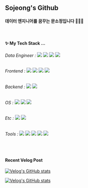 ## Sojeong's Github
#### 데이터 엔지니어를 꿈꾸는 문소정입니다 👩🏻‍💻

<!--
**Elisha0510/Elisha0510** is a ✨ _special_ ✨ repository because its `README.md` (this file) appears on your GitHub profile.

Here are some ideas to get you started:

- 🔭 I’m currently working on ...
- 🌱 I’m currently learning ...
- 👯 I’m looking to collaborate on ...
- 🤔 I’m looking for help with ...
- 💬 Ask me about ...
- 📫 How to reach me: ...
- 😄 Pronouns: ...
- ⚡ Fun fact: ...
-->


<br>
<!--내용 부분-->
<div>
<h4>✨ My Tech Stack ...</h4>
<h6>Data Engineer : 
  <img src="https://img.shields.io/badge/python-3670A0?style=flat&logo=Python&logoColor=ffdd54"/>
  <img src="https://img.shields.io/badge/Airflow-017CEE?style=flat&logo=Apache%20Airflow&logoColor=white"/>
  <img src="https://img.shields.io/badge/pandas-150458.svg?style=flat&logo=pandas&logoColor=white"/>
  <img src="https://img.shields.io/badge/mysql-4479A1.svg?style=flat&logo=mysql&logoColor=white"/>
</h6>
  
<h6>Frontend : 
  <img src="https://img.shields.io/badge/html5-%23E34F26.svg?style=flat&logo=html5&logoColor=ffdd54"/>
  <img src="https://img.shields.io/badge/css3-%231572B6.svg?style=flat&logo=css&logoColor=white"/>
  <img src="https://img.shields.io/badge/javascript-%23323330.svg?style=flat&logo=javascript&logoColor=%23F7DF1E"/>
  <img src="https://img.shields.io/badge/react-%2320232a.svg?style=flat&logo=react&logoColor=%2361DAFB"/>
</h6>

<h6>Backend : 
  <img src="https://img.shields.io/badge/flask-%23000.svg?style=flat&logo=flask&logoColor=white"/>
  <img src="https://img.shields.io/badge/django-%23092E20.svg?style=flat&logo=django&logoColor=white"/>
</h6>

<h6>OS : 
  <img src="https://img.shields.io/badge/Linux-FCC624?style=flat&logo=linux&logoColor=black"/>
  <img src="https://img.shields.io/badge/Ubuntu-E95420?style=flat&logo=ubuntu&logoColor=white"/>
  <img src="https://img.shields.io/badge/Windows-0078D6?style=flat&logo=windows&logoColor=white"/>
</h6>

<h6>Etc : 
  <img src="https://img.shields.io/badge/c-%2300599C.svg?style=flat&logo=c&logoColor=white"/>
  <img src="https://img.shields.io/badge/java-%23ED8B00.svg?style=flat&logo=openjdk&logoColor=white"/>
</h6>

<h6>Tools : 
  <img src="https://img.shields.io/badge/Notion-%23000000.svg?style=flat&logo=notion&logoColor=white"/>
  <img src="https://img.shields.io/badge/git-%23F05033.svg?style=flat&logo=git&logoColor=white"/>
  <img src="https://img.shields.io/badge/github-%23121011.svg?style=flat&logo=github&logoColor=white"/>
  <img src="https://img.shields.io/badge/Slack-4A154B?style=flat&logo=slack&logoColor=%2361DAFB"/>
  <img src="https://img.shields.io/badge/jupyter-%23FA0F00.svg?style=flat&logo=jupyter&logoColor=%2361DAFB"/>
</h6>

</div>

<!--
<h3>📚 I'm Studying ...</h3>
<div>
  <img src="https://img.shields.io/badge/typescript-007ACC.svg?style=for-the-badge&logo=typescript&logoColor=white" />&nbsp
  <img src="https://img.shields.io/badge/React%20Query-FF4154?style=for-the-badge&logo=react%20query&logoColor=white" />&nbsp
  <img src="https://img.shields.io/badge/Recoil-3578E5?style=for-the-badge&logo=recoil&logoColor=white" />&nbsp
</div>

<br>

<h3>🛠 Tools 🛠</h3>
<div>
  <img src="https://img.shields.io/badge/git-F05033.svg?style=for-the-badge&logo=git&logoColor=white" />&nbsp
  <img src="https://img.shields.io/badge/github-181717.svg?style=for-the-badge&logo=github&logoColor=white" />&nbsp
  <img src="https://img.shields.io/badge/Notion-F3F3F3.svg?style=for-the-badge&logo=notion&logoColor=black" />&nbsp
  <img src="https://img.shields.io/badge/figma-F24E1E.svg?style=for-the-badge&logo=figma&logoColor=white" />&nbsp
</div>

<br>

<div >
  <img src="https://img.shields.io/badge/VSCode-2C2C32.svg?style=for-the-badge&logo=visual-studio-code&logoColor=22ABF3" />&nbsp
  <img src="https://img.shields.io/badge/jupyter-2C2C32.svg?style=for-the-badge&logo=jupyter&logoColor=F37726" />&nbsp
   <img src="https://img.shields.io/badge/Colab-2C2C32.svg?style=for-the-badge&logo=googlecolab&logoColor=F9AB00" />&nbsp 
</div>

<br>

<h3>📫 Contact 📫</h3>
<div>
  <a href="https://velog.io/@sjeong35">
    <img src="https://img.shields.io/badge/Velog-1EBC8F?style=for-the-badge&logo=velog&logoColor=white" />&nbsp
  </a>
  <a href="mailto:melida0510@gmail.com">
    <img
      src="https://img.shields.io/badge/melida0510@gmail.com-D14836?style=for-the-badge&logo=gmail&logoColor=white"/>&nbsp
  </a>
</div>
-->
<br>

<h4> Recent Velog Post </h4>

[![Velog's GitHub stats](https://velog-readme-stats.vercel.app/api/badge?name=sjeong35)](https://velog.io/@sjeong35) 

[![Velog's GitHub stats](https://velog-readme-stats.vercel.app/api?name=sjeong35)](https://github.com/eungyeole/velog-readme-stats)
